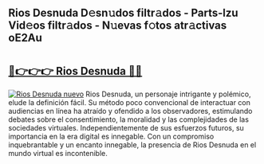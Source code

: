 ## Rios Desnuda D𝚎sn𝚞dos filtr𝚊dos - Parts-lzu Vid𝚎os filtr𝚊dos - N𝚞evas f𝚘tos atr𝚊ctivas oE2Au

# <h2><a href="http://mb8051.tromn.icu/?c=Rios+Desnuda">🔗👉👉👉 Rios Desnuda 🔗🔗</a></h2>

[![Rios Desnuda nuevo](https://i.imgur.com/pEAQMta.gif)](http://mb8051.tromn.icu/?c=Rios+Desnuda)
Rios Desnuda, un personaje intrigante y polémico, elude la definición fácil. Su método poco convencional de interactuar con audiencias en línea ha atraído y ofendido a los observadores, estimulando debates sobre el consentimiento, la moralidad y las complejidades de las sociedades virtuales. Independientemente de sus esfuerzos futuros, su importancia en la era digital es innegable. Con un compromiso inquebrantable y un encanto innegable, la presencia de Rios Desnuda en el mundo virtual es incontenible.

